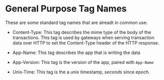 # General Purpose Tag Names

These are some standard tag names that are alreadt in common use.

- Content-Type: This tag describes the mime type of the body of the transactions. This tag is used by gateways when serving transaction data over HTTP to set the Content-Type header of the HTTP response.

- App-Name: This tag describes the app that is writing the data

- App-Version: This tag is the version of the app, paired with `App-Name`

- Unix-Time: This tag is the a unix timestamp, _seconds_ since epoch.
